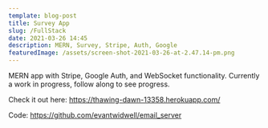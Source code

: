```yaml
---
template: blog-post
title: Survey App
slug: /FullStack
date: 2021-03-26 14:45
description: MERN, Survey, Stripe, Auth, Google
featuredImage: /assets/screen-shot-2021-03-26-at-2.47.14-pm.png
---
```

MERN app with Stripe, Google Auth, and WebSocket functionality. Currently a work in progress, follow along to see progress. 

Check it out here: <https://thawing-dawn-13358.herokuapp.com/>

Code: https://github.com/evantwidwell/email_server